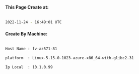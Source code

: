 
   
#### This Page Create at:

```bash

2022-11-24 - 16:49:01 UTC

```

#### Create By Machine:

```bash

Host Name : fv-az571-81

platform  : Linux-5.15.0-1023-azure-x86_64-with-glibc2.31

Ip Local  : 10.1.0.99

```

